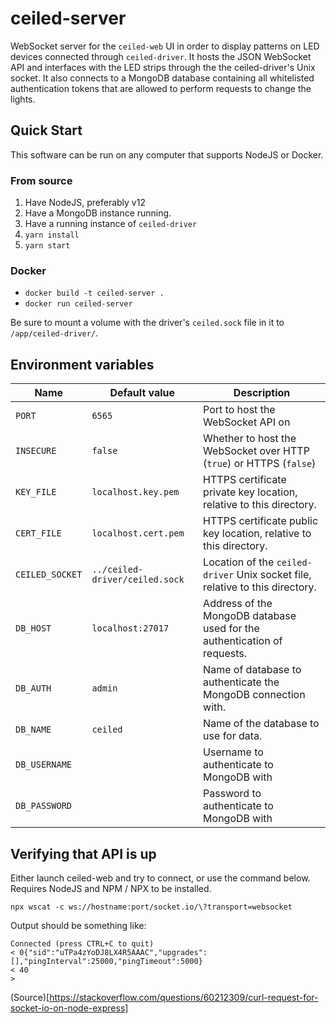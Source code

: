 # ceiled-server

WebSocket server for the `ceiled-web` UI in order to display patterns on LED devices connected through `ceiled-driver`. It hosts the JSON WebSocket API and interfaces with the LED strips through the the ceiled-driver's Unix socket. It also connects to a MongoDB database containing all whitelisted authentication tokens that are allowed to perform requests to change the lights.

## Quick Start

This software can be run on any computer that supports NodeJS or Docker.

### From source

1. Have NodeJS, preferably v12
2. Have a MongoDB instance running.
3. Have a running instance of `ceiled-driver`
4. `yarn install`
5. `yarn start`

### Docker

- `docker build -t ceiled-server .`
- `docker run ceiled-server`

Be sure to mount a volume with the driver's `ceiled.sock` file in it to `/app/ceiled-driver/`.

## Environment variables

| Name            | Default value                  | Description                                                                   |
| --------------- | ------------------------------ | ----------------------------------------------------------------------------- |
| `PORT`          | `6565`                         | Port to host the WebSocket API on                                             |
| `INSECURE`      | `false`                        | Whether to host the WebSocket over HTTP (`true`) or HTTPS (`false`)           |
| `KEY_FILE`      | `localhost.key.pem`            | HTTPS certificate private key location, relative to this directory.           |
| `CERT_FILE`     | `localhost.cert.pem`           | HTTPS certificate public key location, relative to this directory.            |
| `CEILED_SOCKET` | `../ceiled-driver/ceiled.sock` | Location of the `ceiled-driver` Unix socket file, relative to this directory. |
| `DB_HOST`       | `localhost:27017`              | Address of the MongoDB database used for the authentication of requests.      |
| `DB_AUTH`       | `admin`                        | Name of database to authenticate the MongoDB connection with.                 |
| `DB_NAME`       | `ceiled`                       | Name of the database to use for data.                                         |
| `DB_USERNAME`   |                                | Username to authenticate to MongoDB with                                      |
| `DB_PASSWORD`   |                                | Password to authenticate to MongoDB with                                      |

## Verifying that API is up

Either launch ceiled-web and try to connect, or use the command below. Requires NodeJS and NPM / NPX to be installed.

```
npx wscat -c ws://hostname:port/socket.io/\?transport=websocket
```

Output should be something like:

```
Connected (press CTRL+C to quit)
< 0{"sid":"uTPa4zYoDJ8LX4R5AAAC","upgrades":[],"pingInterval":25000,"pingTimeout":5000}
< 40
>
```

(Source)[https://stackoverflow.com/questions/60212309/curl-request-for-socket-io-on-node-express]
